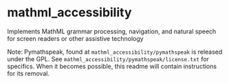 mathml_accessibility
====================

Implements MathML grammar processing, navigation, and natural speech for screen readers or other assistive technology

Note: Pymathspeak, found at `mathml_accessibility/pymathspeak` is released under the GPL.  See `mathml_accessibility/pymathspeak/license.txt` for specifics.  When it becomes possible, this readme will contain instructions for its removal.